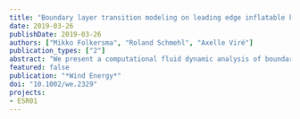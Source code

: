 ```yaml
---
title: "Boundary layer transition modeling on leading edge inflatable kite airfoils"
date: 2019-03-26
publishDate: 2019-03-26
authors: ["Mikko Folkersma", "Roland Schmehl", "Axelle Viré"]
publication_types: ["2"]
abstract: "We present a computational fluid dynamic analysis of boundary layer transition on leading edge inflatable kite airfoils used for airborne wind energy generation. Because of the operation in pumping cycles, the airfoil is generally subject to a wide range of Reynolds numbers. The analysis is based on the combination of the shear stress transport turbulence model with the $\\gamma-\rm{\\widetilde{R}e}_{\\theta t}$ transition model, which can handle the laminar boundary layer and its transition to turbulence. The implementation of both models in OpenFOAM is described. We show a validation of the method for a sailwing (ie, a wing with a membrane) airfoil and an application to a leading edge inflatable kite airfoil. For the sailwing airfoil, the results computed with transition model agree well with the existing low Reynolds number experiment over the whole range of angles of attack. For the leading edge inflatable kite airfoil, the transition modeling has both favorable and unfavorable effects on the aerodynamics. On the one hand, the aerodynamics suffer from the laminar separation. But, on the other hand, the laminar boundary layer thickens slower than the turbulent counterpart, which, in combination with transition, delays the separation. The results also indicate that the aerodynamics of the kite airfoil could be improved by delaying the boundary layer transition during the traction phase and tripping the transition in the retraction phase."
featured: false
publication: "*Wind Energy*"
doi: "10.1002/we.2329"
projects:
- ESR01
---
```

